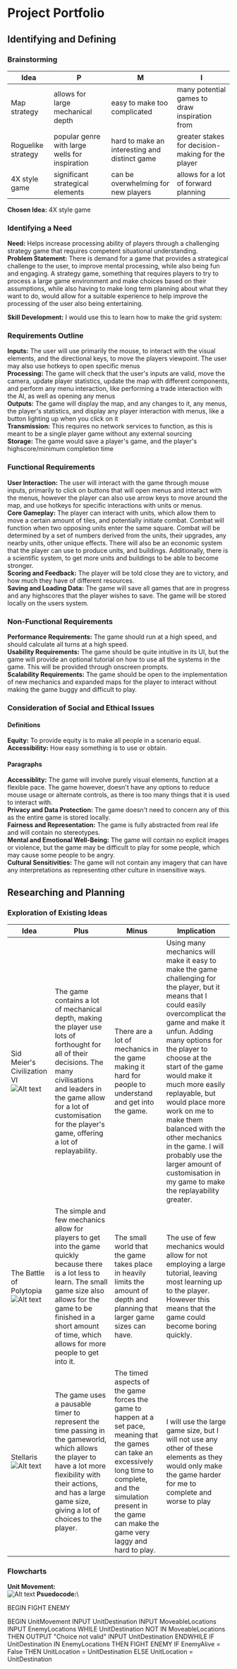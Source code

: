 # __Project Portfolio__
## __Identifying and Defining__
### __Brainstorming__
| Idea | P | M | I |
| -- | -- | -- | -- |
| Map strategy | allows for large mechanical depth | easy to make too complicated | many potential games to draw inspiration from |
| Roguelike strategy | popular genre with large wells for inspiration | hard to make an interesting and distinct game | greater stakes for decision-making for the player |
| 4X style game | significant strategical elements | can be overwhelming for new players | allows for a lot of forward planning |

__Chosen Idea:__ 4X style game

### __Identifying a Need__
__Need:__ Helps increase processing ability of players through a challenging strategy game that requires competent situational understanding.\
__Problem Statement:__ There is demand for a game that provides a strategical challenge to the user, to improve mental processing, while also being fun and engaging. A strategy game, something that requires players to try to process a large game environment and make choices based on their assumptions, while also having to make long term planning about what they want to do, would allow for a suitable experience to help improve the processing of the user also being entertaining.

__Skill Development:__ I would use this to learn how to make the grid system: 

### __Requirements Outline__

__Inputs:__ The user will use primarily the mouse, to interact with the visual elements, and the directional keys, to move the players viewpoint. The user may also use hotkeys to open specific menus\
__Processing:__ The game will check that the user's inputs are valid, move the camera, update player statistics, update the map with different components, and perform any menu interaction, like performing a trade interaction with the AI, as well as opening any menus\
__Outputs:__ The game will display the map, and any changes to it, any menus, the player's statistics, and display any player interaction with menus, like a button lighting up when you click on it\
__Transmission:__ This requires no network services to function, as this is meant to be a single player game without any external sourcing\
__Storage:__ The game would save a player's game, and the player's highscore/minimum completion time

### __Functional Requirements__
__User Interaction:__ The user will interact with the game through mouse inputs, primarily to click on buttons that will open menus and interact with the menus, however the player can also use arrow keys to move around the map, and use hotkeys for specific interactions with units or menus.\
__Core Gameplay:__ The player can interact with units, which allow them to move a certain amount of tiles, and potentially initiate combat. Combat will function when two opposing units enter the same square. Combat will be determined by a set of numbers derived from the units, their upgrades, any nearby units, other unique effects. There will also be an economic system that the player can use to produce units, and buildings. Additionally, there is a scientific system, to get more units and buildings to be able to become stronger.\
__Scoring and Feedback:__ The player will be told close they are to victory, and how much they have of different resources.\
__Saving and Loading Data:__ The game will save all games that are in progress and any highscores that the player wishes to save. The game will be stored locally on the users system.

### __Non-Functional Requirements__
__Performance Requirements:__ The game should run at a high speed, and should calculate all turns at a high speed.\
__Usability Requirements:__ The game should be quite intuitive in its UI, but the game will provide an optional tutorial on how to use all the systems in the game. This will be provided through onscreen prompts.\
__Scalability Requirements:__ The game should be open to the implementation of new mechanics and expanded maps for the player to interact without making the game buggy and difficult to play.

### __Consideration of Social and Ethical Issues__
#### __Definitions__
__Equity:__ To provide equity is to make all people in a scenario equal.\
__Accessibility:__ How easy something is to use or obtain.

#### __Paragraphs__
__Accessiblity:__ The game will involve purely visual elements, function at a flexible pace. The game however, doesn't have any options to reduce mouse usage or alternate controls, as there is too many things that it is used to interact with.\
__Privacy and Data Protection:__ The game doesn't need to concern any of this as the entire game is stored locally.\
__Fairness and Representation:__ The game is fully abstracted from real life and will contain no stereotypes.\
__Mental and Emotional Well-Being:__ The game will contain no explicit images or violence, but the game may be difficult to play for some people, which may cause some people to be angry.\
__Cultural Sensitivities:__ The game will not contain any imagery that can have any interpretations as representing other culture in insensitive ways.

## __Researching and Planning__
### __Exploration of Existing Ideas__
| Idea | Plus | Minus | Implication | 
| -- | -- | -- | -- |
| Sid Meier's Civilization VI ![Alt text](Civilization_VI_screenshot_1.webp)| The game contains a lot of mechanical depth, making the player use lots of forthought for all of their decisions. The many civilisations and leaders in the game allow for a lot of customisation for the player's game, offering a lot of replayability. | There are a lot of mechanics in the game making it hard for people to understand and get into the game. | Using many mechanics will make it easy to make the game challenging for the player, but it means that I could easily overcomplicat the game and make it unfun. Adding many options for the player to choose at the start of the game would make it much more easily replayable, but would place more work on me to make them balanced with the other mechanics in the game. I will probably use the larger amount of customisation in my game to make the replayability greater. |
| The Battle of Polytopia ![Alt text](unnamed.webp)| The simple and few mechanics allow for players to get into the game quickly because there is a lot less to learn. The small game size also allows for the game to be finished in a short amount of time, which allows for more people to get into it. | The small world that the game takes place in heavily limits the amount of depth and planning that larger game sizes can have. | The use of few mechanics would allow for not employing a large tutorial, leaving most learning up to the player. However this means that the game could become boring quickly. |
| Stellaris ![Alt text](stellaris.jpg)| The game uses a pausable timer to represent the time passing in the gameworld, which allows the player to have a lot more flexibility with their actions, and has a large game size, giving a lot of choices to the player. | The timed aspects of the game forces the game to happen at a set pace, meaning that the games can take an excessively long time to complete, and the simulation present in the game can make the game very laggy and hard to play. | I will use the large game size, but I will not use any other of these elements as they would only make the game harder for me to complete and worse to play |

### __Flowcharts__
__Unit Movement:__
\
![Alt text](UnitMovement.PNG)
__Psuedocode:__\

BEGIN FIGHT ENEMY

BEGIN UnitMovement
    INPUT UnitDestination
    INPUT MoveableLocations
    INPUT EnemyLocations
    WHILE UnitDestination NOT IN MoveableLocations THEN
        OUTPUT "Choice not valid"
        INPUT UnitDestination
    ENDWHILE
    IF UnitDestination IN EnemyLocations THEN
        FIGHT ENEMY
        IF EnemyAlive = False THEN
            UnitLocation = UnitDestination
    ELSE
        UnitLocation = UnitDestination
    